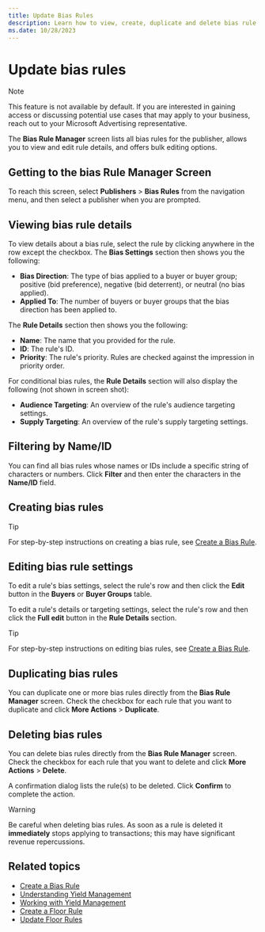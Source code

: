 ```yaml
---
title: Update Bias Rules
description: Learn how to view, create, duplicate and delete bias rule details from the Bias Rule Manager Screen.
ms.date: 10/28/2023
---
```



# Update bias rules

> [!NOTE]
> This feature is not available by default. If you are interested in gaining access or discussing potential use cases that may apply to your business, reach out to your Microsoft Advertising representative.

The **Bias Rule Manager** screen lists all
bias rules for the publisher, allows you to view and edit rule details,
and offers bulk editing options.

## Getting to the bias Rule Manager Screen

To reach this screen, select **Publishers** \> **Bias Rules** from the
navigation menu, and then select a publisher when you are prompted.

## Viewing bias rule details

To view details about a bias rule, select the rule by clicking anywhere
in the row except the checkbox. The **Bias
Settings** section then shows you the following:

- **Bias Direction**: The type of bias applied to a buyer or buyer group;
  positive (bid preference), negative (bid deterrent), or neutral (no
  bias applied).
- **Applied To**: The number of buyers or buyer groups that the bias
  direction has been applied to.

The **Rule Details** section then shows
you the following:

- **Name**: The name that you provided for
  the rule.
- **ID**: The rule's ID.
- **Priority**: The rule's priority. Rules
  are checked against the impression in priority order.

For conditional bias rules, the **Rule
Details** section will also display the following (not shown in
screen shot):

- **Audience Targeting**: An overview of
  the rule's audience targeting settings.
- **Supply Targeting**: An overview of the
  rule's supply targeting settings.

## Filtering by Name/ID

You can find all bias rules whose names or IDs include a specific string
of characters or numbers. Click **Filter**
and then enter the characters in the
**Name/ID** field.

## Creating bias rules

> [!TIP]
> For step-by-step instructions on creating a bias rule, see [Create a Bias Rule](create-a-bias-rule.md).

## Editing bias rule settings

To edit a rule's bias settings, select the rule's row and then click the
**Edit** button in the **Buyers** or
**Buyer Groups** table.

To edit a rule's details or targeting settings, select the rule's row
and then click the **Full edit** button in
the **Rule Details** section.

> [!TIP]
> For step-by-step instructions on editing bias rules, see [Create a Bias Rule](create-a-bias-rule.md).

## Duplicating bias rules

You can duplicate one or more bias rules directly from the
**Bias Rule Manager** screen. Check the
checkbox for each rule that you want to duplicate and click
**More Actions** \> **Duplicate**.

## Deleting bias rules

You can delete bias rules directly from the
**Bias Rule Manager** screen. Check the
checkbox for each rule that you want to delete and click
**More Actions** \> **Delete**.

A confirmation dialog lists the rule(s) to be deleted. Click
**Confirm** to complete the action.

> [!WARNING]
> Be careful when deleting bias rules. As soon as a rule is deleted it **immediately** stops applying to transactions; this may have significant revenue repercussions.

## Related topics

- [Create a Bias Rule](create-a-bias-rule.md)
- [Understanding Yield Management](understanding-yield-management.md)
- [Working with Yield Management](working-with-yield-management.md)
- [Create a Floor Rule](create-a-floor-rule.md)
- [Update Floor Rules](update-floor-rules.md)